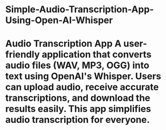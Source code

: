 # Simple-Audio-Transcription-App-Using-Open-AI-Whisper
# Audio Transcription App  A user-friendly application that converts audio files (WAV, MP3, OGG) into text using OpenAI's Whisper. Users can upload audio, receive accurate transcriptions, and download the results easily. This app simplifies audio transcription for everyone.

